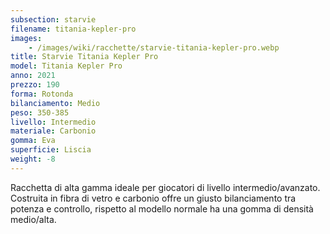 ```yaml
---
subsection: starvie
filename: titania-kepler-pro
images:
    - /images/wiki/racchette/starvie-titania-kepler-pro.webp
title: Starvie Titania Kepler Pro
model: Titania Kepler Pro
anno: 2021
prezzo: 190
forma: Rotonda
bilanciamento: Medio
peso: 350-385
livello: Intermedio
materiale: Carbonio
gomma: Eva
superficie: Liscia
weight: -8
---
```

Racchetta di alta gamma ideale per giocatori di livello intermedio/avanzato. Costruita in fibra di vetro e carbonio offre un giusto bilanciamento tra potenza e controllo, rispetto al modello normale ha una gomma di densità medio/alta.